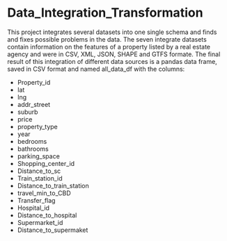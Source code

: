 # Data_Integration_Transformation

This project integrates several datasets into one single schema and finds and fixes possible problems in the data. The seven integrate datasets contain information on the features of a property listed by a real estate agency and were in CSV, XML, JSON, SHAPE and GTFS formate. The final result of this integration of different data sources is a pandas data frame, saved in CSV format and named all_data_df with the columns:

- Property_id
- lat
- lng
- addr_street
- suburb
- price
- property_type
- year
- bedrooms
- bathrooms
- parking_space
- Shopping_center_id
- Distance_to_sc
- Train_station_id
- Distance_to_train_station
- travel_min_to_CBD
- Transfer_flag
- Hospital_id
- Distance_to_hospital
- Supermarket_id
- Distance_to_supermaket
